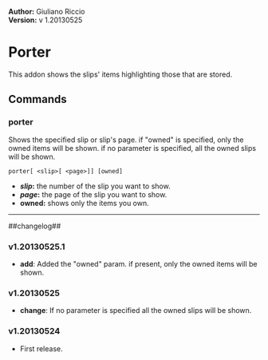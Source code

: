 **Author:** Giuliano Riccio  
**Version:** v 1.20130525

# Porter #
This addon shows the slips' items highlighting those that are stored.

## Commands ##
### porter ###
Shows the specified slip or slip's page. if "owned" is specified, only the owned items will be shown. if no parameter is specified, all the owned slips will be shown.

```
porter[ <slip>[ <page>]] [owned]
```
* **_slip_:** the number of the slip you want to show.
* **_page_:** the page of the slip you want to show.
* **owned:** shows only the items you own.

----

##changelog##
### v1.20130525.1
* **add**: Added the "owned" param. if present, only the owned items will be shown.

### v1.20130525
* **change**: If no parameter is specified all the owned slips will be shown.

### v1.20130524
* First release.
